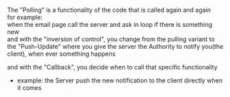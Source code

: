 The "Polling" is a functionality of the code that is called again and again<br>
for example:<br>
when the email page call the server and ask in loop if there is something new<br>
and with the "inversion of control", you change from the pulling variant to the "Push-Update"
where you give the server the Authority to notify you(the client), when ever something happens

and with the "Callback", you decide when to call that specific functionality 
- example:
the Server push the new notification to the client directly when it comes

